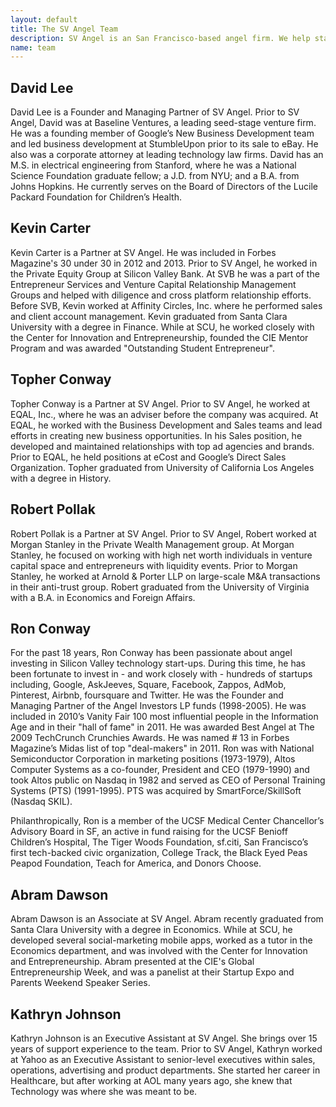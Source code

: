 ```yaml
---
layout: default
title: The SV Angel Team
description: SV Angel is an San Francisco-based angel firm. We help startups with business development, financing, Mamp;A and other strategic advice.
name: team
---
```


## David Lee
David Lee is a Founder and Managing Partner of SV Angel. Prior to SV Angel, David was at Baseline Ventures, a leading seed-stage venture firm. He was a founding member of Google’s New Business Development team and led business development at StumbleUpon prior to its sale to eBay. He also was a corporate attorney at leading technology law firms. David has an M.S. in electrical engineering from Stanford, where he was a National Science Foundation graduate fellow; a J.D. from NYU; and a B.A. from Johns Hopkins. He currently serves on the Board of Directors of the Lucile Packard Foundation for Children’s Health.

## Kevin Carter
Kevin Carter is a Partner at SV Angel. He was included in Forbes Magazine's 30 under 30 in 2012 and 2013. Prior to SV Angel, he worked in the Private Equity Group at Silicon Valley Bank. At SVB he was a part of the Entrepreneur Services and Venture Capital Relationship Management Groups and helped with diligence and cross platform relationship efforts. Before SVB, Kevin worked at Affinity Circles, Inc. where he performed sales and client account management. Kevin graduated from Santa Clara University with a degree in Finance. While at SCU, he worked closely with the Center for Innovation and Entrepreneurship, founded the CIE Mentor Program and was awarded "Outstanding Student Entrepreneur".

## Topher Conway
Topher Conway is a Partner at SV Angel. Prior to SV Angel, he worked at EQAL, Inc., where he was an adviser before the company was acquired. At EQAL, he worked with the Business Development and Sales teams and lead efforts in creating new business opportunities. In his Sales position, he developed and maintained relationships with top ad agencies and brands. Prior to EQAL, he held positions at eCost and Google’s Direct Sales Organization. Topher graduated from University of California Los Angeles with a degree in History.

## Robert Pollak
Robert Pollak is a Partner at SV Angel. Prior to SV Angel, Robert worked at Morgan Stanley in the Private Wealth Management group. At Morgan Stanley, he focused on working with high net worth individuals in venture capital space and entrepreneurs with liquidity events. Prior to Morgan Stanley, he worked at Arnold &amp; Porter LLP on large-scale M&amp;A transactions in their anti-trust group. Robert graduated from the University of Virginia with a B.A. in Economics and Foreign Affairs.

## Ron Conway
For the past 18 years, Ron Conway has been passionate about angel investing in Silicon Valley technology start-ups. During this time, he has been fortunate to invest in - and work closely with - hundreds of startups including, Google, AskJeeves, Square, Facebook, Zappos, AdMob, Pinterest, Airbnb, foursquare and Twitter. He was the Founder and Managing Partner of the Angel Investors LP funds (1998-2005). He was included in 2010’s Vanity Fair 100 most influential people in the Information Age and in their "hall of fame" in 2011. He was awarded Best Angel at The 2009 TechCrunch Crunchies Awards. He was named # 13 in Forbes Magazine’s Midas list of top "deal-makers" in 2011. Ron was with National Semiconductor Corporation in marketing positions (1973-1979), Altos Computer Systems as a co-founder, President and CEO (1979-1990) and took Altos public on Nasdaq in 1982 and served as CEO of Personal Training Systems (PTS) (1991-1995). PTS was acquired by SmartForce/SkillSoft (Nasdaq SKIL).

Philanthropically, Ron is a member of the UCSF Medical Center Chancellor’s Advisory Board in SF, an active in fund raising for the UCSF Benioff Children’s Hospital, The Tiger Woods Foundation, sf.citi, San Francisco’s first tech-backed civic organization, College Track, the Black Eyed Peas Peapod Foundation, Teach for America, and Donors Choose.

## Abram Dawson
Abram Dawson is an Associate at SV Angel. Abram recently graduated from Santa Clara University with a degree in Economics. While at SCU, he developed several social-marketing mobile apps, worked as a tutor in the Economics department, and was involved with the Center for Innovation and Entrepreneurship. Abram presented at the CIE's Global Entrepreneurship Week, and was a panelist at their Startup Expo and Parents Weekend Speaker Series.

## Kathryn Johnson
Kathryn Johnson is an Executive Assistant at SV Angel. She brings over 15 years of support experience to the team. Prior to SV Angel, Kathryn worked at Yahoo as an Executive Assistant to senior-level executives within sales, operations, advertising and product departments. She started her career in Healthcare, but after working at AOL many years ago, she knew that Technology was where she was meant to be.
